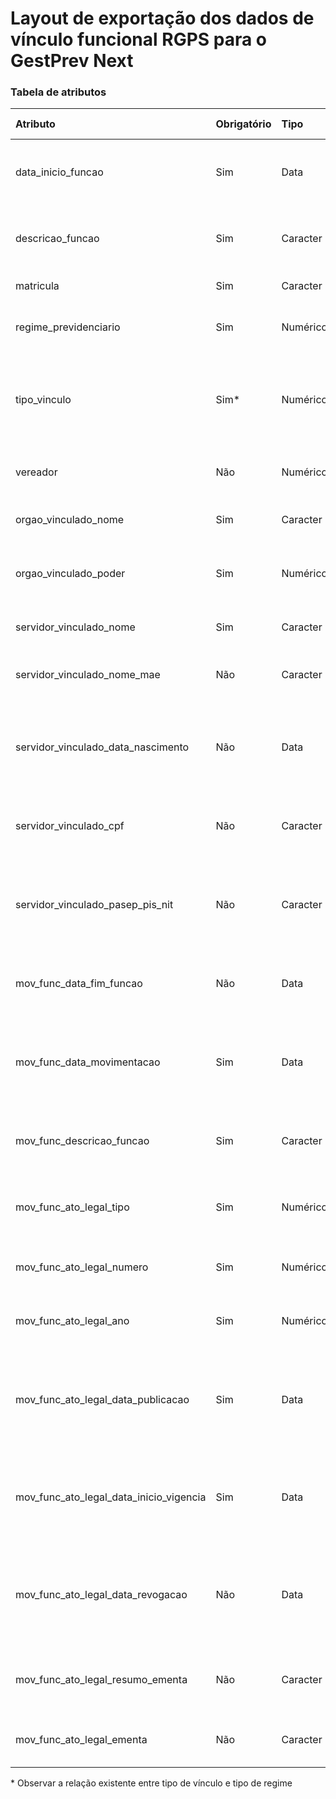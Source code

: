 # Layout de exportação dos dados de vínculo funcional RGPS para o GestPrev Next

### Tabela de atributos

 | Atributo                                | Obrigatório | Tipo      | Descrição                                                                                               | Tamanho máximo |
 | :-------------------------------------- | :---------- | :-------- | :-----------------------------------------------------------------------------------------------        | -------------: |
 | data_inicio_funcao                      | Sim         | Data      | Data de início na função/emprego, preencher no formato DD/MM/AAAA                                       | 10             |
 | descricao_funcao                        | Sim         | Caracter  | Nome da função ou emprego exercido pelo servidor no RGPS                                                | 25             |
 | matricula                               | Sim         | Caracter  | Matrícula do servidor                                                                                   | 20             |
 | regime_previdenciario                   | Sim         | Numérico  | Tipo do regime previdenciário do vínculo. [1: RGPS]                                                     | 1              |
 | tipo_vinculo                            | Sim\*       | Numérico  | Tipo do vínculo do servidor com o órgão do vínculo funcional, de acordo com a Tabela 38                 | 2              |
 | vereador                                | Não         | Numérico  | Servidor exerce mandato como vereador? [0: Não, 1: Sim]                                                 | 1              |
 | orgao_vinculado_nome                    | Sim         | Caracter  | Nome do órgão do vínculo funcional                                                                      | 100            |
 | orgao_vinculado_poder                   | Sim         | Numérico  | Poder do órgão do vínculo funcional, de acordo com a Tabela 19                                          | 1              |
 | servidor_vinculado_nome                 | Sim         | Caracter  | Nome completo do servidor vinculado                                                                     | 80             |
 | servidor_vinculado_nome_mae             | Não         | Caracter  | Nome completo da mãe do servidor vinculado                                                              | 80             |
 | servidor_vinculado_data_nascimento      | Não         | Data      | Data de nascimento do servidor vinculado, preencher no formato DD/MM/AAAA                               | 10             |
 | servidor_vinculado_cpf                  | Não         | Caracter  | CPF, preencher somente com números do servidor vinculado                                                | 11             |
 | servidor_vinculado_pasep_pis_nit        | Não         | Caracter  | Número de PIS/PASEP/NIT do servidor vinculado, preencher somente com números                            | 11             |
 | mov_func_data_fim_funcao                | Não         | Data      | Data final na função/emprego, preencher no formato DD/MM/AAAA                                           | 10             |
 | mov_func_data_movimentacao              | Sim         | Data      | Data em que ocorreu a movimentação funcional, preencher no formato DD/MM/AAAA                           | 10             |
 | mov_func_descricao_funcao               | Sim         | Caracter  | Nome da função/emprego exercido pelo servidor no RGPS                                                   | 25             |
 | mov_func_ato_legal_tipo                 | Sim         | Numérico  | Tipo do ato legal do histórico funcional do RGPS, de acordo com Tabela 23                               | 2              |
 | mov_func_ato_legal_numero               | Sim         | Numérico  | Número do ato legal do histórico funcional do RGPS                                                      | 12             |
 | mov_func_ato_legal_ano                  | Sim         | Numérico  | Ano do ato legal do histórico funcional do RGPS                                                         | 4              |
 | mov_func_ato_legal_data_publicacao      | Sim         | Data      | Data de publicação do ato legal do histórico funcional do RGPS, preencher no formato DD/MM/AAAA         | 10             |
 | mov_func_ato_legal_data_inicio_vigencia | Sim         | Data      | Data de início de vigência do ato legal do histórico funcional do RGPS, preencher no formato DD/MM/AAAA | 10             |
 | mov_func_ato_legal_data_revogacao       | Não         | Data      | Data de revogação do ato legal do histórico funcional do RGPS, preencher no formato DD/MM/AAAA          | 10             |
 | mov_func_ato_legal_resumo_ementa        | Não         | Caracter  | Resumo da ementa do ato legal do histórico funcional do RGPS                                            | 100            |
 | mov_func_ato_legal_ementa               | Não         | Caracter  | Ementa do ato legal do histórico funcional do RGPS                                                      | 1000           |

\* Observar a relação existente entre tipo de vínculo e tipo de regime
